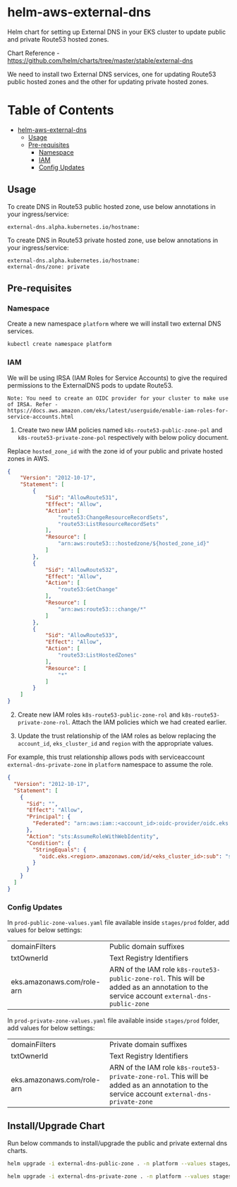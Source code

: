 # helm-aws-external-dns
Helm chart for setting up External DNS in your EKS cluster to update public and private Route53 hosted zones.

Chart Reference - https://github.com/helm/charts/tree/master/stable/external-dns

We need to install two External DNS services, one for updating Route53 public hosted zones and the other for updating private hosted zones.

Table of Contents
=================

   * [helm-aws-external-dns](#helm-aws-external-dns)
      * [Usage](#usage)
      * [Pre-requisites](#pre-requisites)
         * [Namespace](#namespace)
         * [IAM](#iam)
         * [Config Updates](#config-updates)

## Usage

To create DNS in Route53 public hosted zone, use below annotations in your ingress/service:

```
external-dns.alpha.kubernetes.io/hostname:
```


To create DNS in Route53 private hosted zone, use below annotations in your ingress/service:

```
external-dns.alpha.kubernetes.io/hostname:
external-dns/zone: private
```

## Pre-requisites

### Namespace

Create a new namespace `platform` where we will install two external DNS services.

```bash
kubectl create namespace platform
```

### IAM

We will be using IRSA (IAM Roles for Service Accounts) to give the required permissions to the ExternalDNS pods to update Route53.

`Note: You need to create an OIDC provider for your cluster to make use of IRSA. Refer - https://docs.aws.amazon.com/eks/latest/userguide/enable-iam-roles-for-service-accounts.html`

1. Create two new IAM policies named `k8s-route53-public-zone-pol` and `k8s-route53-private-zone-pol` respectively with below policy document.

Replace `hosted_zone_id` with the zone id of your public and private hosted zones in AWS.

```json
{
    "Version": "2012-10-17",
    "Statement": [
        {
            "Sid": "AllowRoute531",
            "Effect": "Allow",
            "Action": [
                "route53:ChangeResourceRecordSets",
                "route53:ListResourceRecordSets"
            ],
            "Resource": [
                "arn:aws:route53:::hostedzone/${hosted_zone_id}"
            ]
        },
        {
            "Sid": "AllowRoute532",
            "Effect": "Allow",
            "Action": [
                "route53:GetChange"
            ],
            "Resource": [
                "arn:aws:route53:::change/*"
            ]
        },
        {
            "Sid": "AllowRoute533",
            "Effect": "Allow",
            "Action": [
                "route53:ListHostedZones"
            ],
            "Resource": [
                "*"
            ]
        }
    ]
}
```

2. Create new IAM roles `k8s-route53-public-zone-rol` and `k8s-route53-private-zone-rol`. Attach the IAM policies which we had created earlier.

3. Update the trust relationship of the IAM roles as below replacing the `account_id`, `eks_cluster_id` and `region` with the appropriate values.

For example, this trust relationship allows pods with serviceaccount `external-dns-private-zone` in `platform` namespace to assume the role.

```json
{
  "Version": "2012-10-17",
  "Statement": [
    {
      "Sid": "",
      "Effect": "Allow",
      "Principal": {
        "Federated": "arn:aws:iam::<account_id>:oidc-provider/oidc.eks.us-east-1.amazonaws.com/id/<eks_cluster_id>"
      },
      "Action": "sts:AssumeRoleWithWebIdentity",
      "Condition": {
        "StringEquals": {
          "oidc.eks.<region>.amazonaws.com/id/<eks_cluster_id>:sub": "system:serviceaccount:platform:external-dns-private-zone"
        }
      }
    }
  ]
}
```

### Config Updates

In `prod-public-zone-values.yaml` file available inside `stages/prod` folder, add values for below settings:

|||
|--|--|
|domainFilters |Public domain suffixes |
|txtOwnerId |Text Registry Identifiers  |
|eks.amazonaws.com/role-arn |ARN of the IAM role `k8s-route53-public-zone-rol`. This will be added as an annotation to the service account `external-dns-public-zone`  |


In `prod-private-zone-values.yaml` file available inside `stages/prod` folder, add values for below settings:

|||
|--|--|
|domainFilters |Private domain suffixes |
|txtOwnerId |Text Registry Identifiers  |
|eks.amazonaws.com/role-arn |ARN of the IAM role `k8s-route53-private-zone-rol`. This will be added as an annotation to the service account `external-dns-private-zone`  |

## Install/Upgrade Chart

Run below commands to install/upgrade the public and private external dns charts.

```bash
helm upgrade -i external-dns-public-zone . -n platform --values stages/prod/prod-public-zone-values.yaml

helm upgrade -i external-dns-private-zone . -n platform --values stages/prod/prod-private-zone-values.yaml
```
